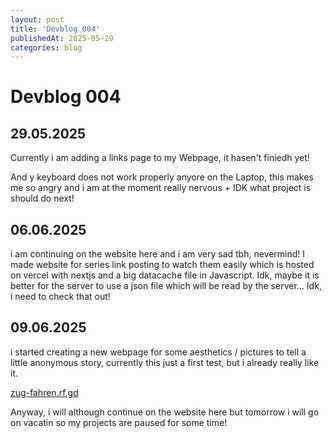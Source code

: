 ```yaml
---
layout: post
title: 'Devblog 004'
publishedAt: 2025-05-29
categories: blog
---
```

# Devblog 004

## 29.05.2025

Currently i am adding a links page to my Webpage, it hasen't finiedh yet!

And y keyboard does not work properly anyore on the Laptop, this makes me
so angry and i am at the moment really nervous + IDK what project is should
do next!

## 06.06.2025

i am continuing on the website here and i am very sad tbh, nevermind! I made
website for series link posting to watch them easily which is hosted on vercel
with nextjs and a big datacache file in Javascript. Idk, maybe it is better for
the server to use a json file which will be read by the server... Idk, i need
to check that out!

## 09.06.2025

i started creating a new webpage for some aesthetics / pictures to tell a little
anonymous story, currently this just a first test, but i already really like it.

[zug-fahren.rf.gd](zug-fahren.rf.gd)

Anyway, i will although continue on the website here but tomorrow i will go on
vacatin so my projects are paused for some time!
